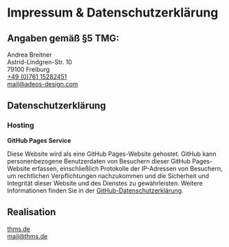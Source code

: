# Impressum & Datenschutzerklärung

## Angaben gemäß §5 TMG:

Andrea Breitner  
Astrid-Lindgren-Str. 10  
79100 Freiburg  
[+49 (0)761 15282451](tel:+4976115282451)  
[mail@adeos-design.com](mailto:mail@adeos-design.com)  

## Datenschutzerklärung

### Hosting

**GitHub Pages Service**

Diese Website wird als eine GitHub Pages-Website gehostet. GitHub kann personenbezogene Benutzerdaten von Besuchern dieser GitHub Pages-Website erfassen, einschließlich Protokolle der IP-Adressen von Besuchern, um rechtlichen Verpflichtungen nachzukommen und die Sicherheit und Integrität dieser Website und des Dienstes zu gewährleisten. Weitere Informationen finden Sie in der [GitHub-Datenschutzerklärung](https://help.github.com/en/github/site-policy/github-privacy-statement).

## Realisation

[thms.de](https://thms.de)  
[mail@thms.de](mailto:mail@thms.de)  
